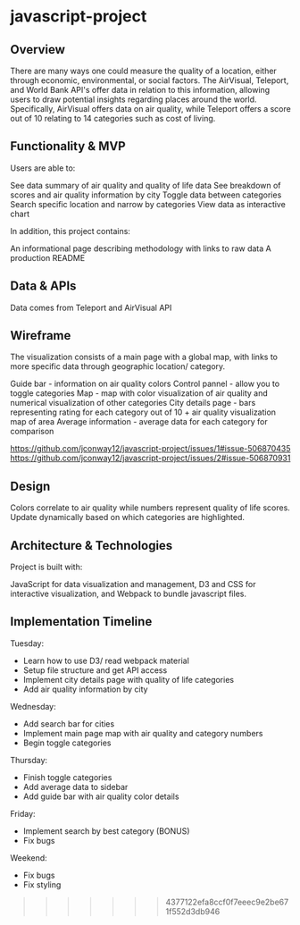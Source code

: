 # javascript-project

## Overview

There are many ways one could measure the quality of a location, either through economic, environmental, or social factors. The AirVisual, Teleport, and World Bank API's offer data in relation to this information, allowing users to draw potential insights regarding places around the world. Specifically, AirVisual offers data on air quality, while Teleport offers a score out of 10 relating to 14 categories such as cost of living.


## Functionality & MVP 

Users are able to:

 See data summary of air quality and quality of life data
 See breakdown of scores and air quality information by city
 Toggle data between categories
 Search specific location and narrow by categories 
 View data as interactive chart
 
In addition, this project contains:

 An informational page describing methodology with links to raw data
 A production README

## Data & APIs
Data comes from Teleport and AirVisual API  
  
## Wireframe
The visualization consists of a main page with a global map, with links to more specific data through geographic location/ category. 

Guide bar - information on air quality colors 
Control pannel - allow you to toggle categories 
Map - map with color visualization of air quality and numerical visualization of other categories
City details page - bars representing rating for each category out of 10 + air quality visualization map of area
Average information - average data for each category for comparison

https://github.com/jconway12/javascript-project/issues/1#issue-506870435
https://github.com/jconway12/javascript-project/issues/2#issue-506870931

## Design
Colors correlate to air quality while numbers represent quality of life scores. Update dynamically based on which categories are highlighted.

## Architecture & Technologies
Project is built with:

JavaScript for data visualization and management,
D3 and CSS for interactive visualization, and 
Webpack to bundle javascript files.


## Implementation Timeline
Tuesday: 

* Learn how to use D3/ read webpack material
* Setup file structure and get API access
* Implement city details page with quality of life categories 
* Add air quality information by city

Wednesday:

* Add search bar for cities 
* Implement main page map with air quality and category numbers 
* Begin toggle categories

Thursday:

* Finish toggle categories 
* Add average data to sidebar 
* Add guide bar with air quality color details

Friday: 

* Implement search by best category (BONUS)
* Fix bugs

Weekend: 

* Fix bugs
* Fix styling

>>>>>>> 4377122efa8ccf0f7eeec9e2be671f552d3db946
